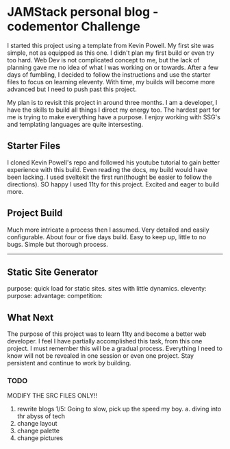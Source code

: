 # JAMStack personal blog - codementor Challenge

I started this project using a template from Kevin Powell. My first site was simple, not as equipped as this one. I didn't plan my first build or even try too hard. Web Dev is not complicated concept to me, but the lack of planning gave me no idea of what I was working on or towards. After a few days of fumbling, I decided to follow the instructions and use the starter files to focus on learning eleventy. With time, my builds will become more advanced but I need to push past this project.

My plan is to revisit this project in around three months. I am a developer, I have the skills to build all things I direct my energy too. The hardest part for me is trying to make everything have a purpose. I enjoy working with SSG's and templating languages are quite intersesting.

## Starter Files

I cloned Kevin Powell's repo and followed his youtube tutorial to gain better experience with this build. Even reading the docs, my build would have been lacking. I used sveltekit the first run(thought be easier to follow the directions). SO happy I used 11ty for this project. Excited and eager to build more.

## Project Build

Much more intricate a process then I assumed. Very detailed and easily configurable. About four or five days build. Easy to keep up, little to no bugs. Simple but thorough process.

---

## Static Site Generator

purpose: quick load for static sites. sites with little dynamics.
eleventy:
purpose:
advantage:
competition:

## What Next

The purpose of this project was to learn 11ty and become a better web developer. I feel I have partially accomplished this task, from this one project. I must remember this will be a gradual process. Everything I need to know will not be revealed in one session or even one project. Stay persistent and continue to work by building.

### TODO

MODIFY THE SRC FILES ONLY!!

1. rewrite blogs 1/5: Going to slow, pick up the speed my boy.
   a. diving into thr abyss of tech
2. change layout
3. change palette
4. change pictures
